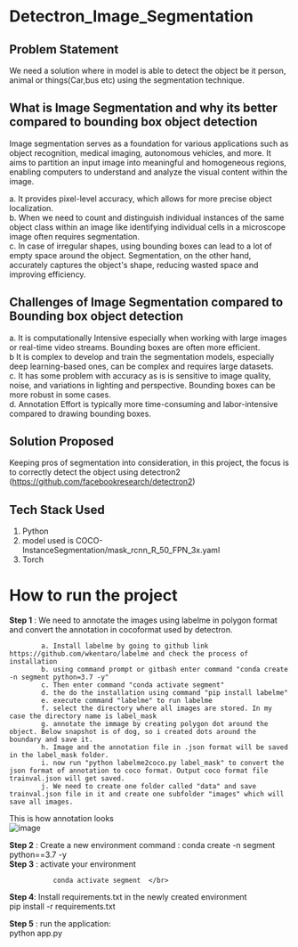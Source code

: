 # Detectron_Image_Segmentation 

## Problem Statement

We need a solution where in model is able to detect the object be it person, animal or things(Car,bus etc) using the segmentation technique.

## What is Image Segmentation and why its better compared to bounding box object detection
Image segmentation serves as a foundation for various applications such as object recognition, medical imaging, autonomous vehicles, and more. It aims to partition an input image into meaningful and homogeneous regions, enabling computers to understand and analyze the visual content within the image. </br>

a. It provides pixel-level accuracy, which allows for more precise object localization. </br>
b. When we need to count and distinguish individual instances of the same object class within an image like identifying individual cells in a microscope image often requires segmentation. </br>
c. In case of irregular shapes, using bounding boxes can lead to a lot of empty space around the object. Segmentation, on the other hand, accurately captures the object's shape, reducing wasted space and improving efficiency.</br>

## Challenges of Image Segmentation compared to Bounding box object detection

a. It is computationally Intensive especially when working with large images or real-time video streams. Bounding boxes are often more efficient. </br>
b  It is complex to develop and train the segmentation models, especially deep learning-based ones, can be complex and requires large datasets. </br>
c. It has some problem with accuracy as is is sensitive to image quality, noise, and variations in lighting and perspective. Bounding boxes can be more robust in some cases. </br>
d. Annotation Effort is typically more time-consuming and labor-intensive compared to drawing bounding boxes. </br>

## Solution Proposed
Keeping pros of segmentation into consideration, in this project, the focus is to correctly detect the object using detectron2 (https://github.com/facebookresearch/detectron2) </br>

## Tech Stack Used
1. Python </br>
2. model used is COCO-InstanceSegmentation/mask_rcnn_R_50_FPN_3x.yaml
3. Torch</br>
  


# How to run the project
**Step 1** : We need to annotate the images using labelme in polygon format and convert the annotation in cocoformat used by detectron.
              
            a. Install labelme by going to github link https://github.com/wkentaro/labelme and check the process of installation
            b. using command prompt or gitbash enter command "conda create -n segment python=3.7 -y"
            c. Then enter command "conda activate segment"
            d. the do the installation using command "pip install labelme"
            e. execute command "labelme" to run labelme
            f. select the directory where all images are stored. In my case the directory name is label_mask
            g. annotate the immage by creating polygon dot around the object. Below snapshot is of dog, so i created dots around the boundary and save it.
            h. Image and the annotation file in .json format will be saved in the label_mask folder. 
            i. now run "python labelme2coco.py label_mask" to convert the json format of annotation to coco format. Output coco format file trainval.json will get saved.
            j. We need to create one folder called "data" and save trainval.json file in it and create one subfolder "images" which will save all images.



   This is how annotation looks </br>
![image](https://github.com/ravi0dubey/Detectron_Image_Segmentation/assets/38419795/11f1831e-ed98-4074-8103-79dd617f501e)            
                        
**Step 2** : Create a new environment
                command : conda create -n segment python==3.7 -y </br>
**Step 3** : activate your environment  </br>

               conda activate segment  </br>

**Step 4**:  Install requirements.txt in the newly created environment</br>
         pip install -r requirements.txt</br>

**Step 5** :  run the application:</br>
             python app.py</br>



